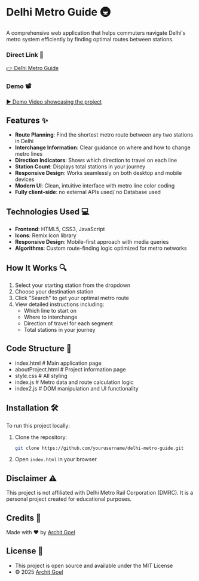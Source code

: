 # Delhi Metro Guide 🚇

A comprehensive web application that helps commuters navigate Delhi's metro system efficiently by finding optimal routes between stations.

### Direct Link 🔗

[👉 Delhi Metro Guide](https://delhi-metro-guide.netlify.app/)

### Demo 📽️

[▶️ Demo Video showcasing the project](https://youtu.be/7w6dm354kCE)

## Features ✨

- **Route Planning**: Find the shortest metro route between any two stations in Delhi
- **Interchange Information**: Clear guidance on where and how to change metro lines
- **Direction Indicators**: Shows which direction to travel on each line
- **Station Count**: Displays total stations in your journey
- **Responsive Design**: Works seamlessly on both desktop and mobile devices
- **Modern UI**: Clean, intuitive interface with metro line color coding
- **Fully client-side**: no external APIs used/ no Database used

## Technologies Used 💻

- **Frontend**: HTML5, CSS3, JavaScript
- **Icons**: Remix Icon library
- **Responsive Design**: Mobile-first approach with media queries
- **Algorithms**: Custom route-finding logic optimized for metro networks

## How It Works 🔍

1. Select your starting station from the dropdown
2. Choose your destination station
3. Click "Search" to get your optimal metro route
4. View detailed instructions including:
   - Which line to start on
   - Where to interchange
   - Direction of travel for each segment
   - Total stations in your journey

## Code Structure 📂

- index.html # Main application page 
- aboutProject.html # Project information page 
- style.css # All styling 
- index.js # Metro data and route calculation logic 
- index2.js # DOM manipulation and UI functionality


## Installation 🛠️

To run this project locally:

1. Clone the repository:
   ```bash
   git clone https://github.com/yourusername/delhi-metro-guide.git

2. Open `index.html` in your browser

## Disclaimer ⚠️

This project is not affiliated with Delhi Metro Rail Corporation (DMRC). It is a personal project created for educational purposes.

## Credits 👏

Made with ❤️ by [Archit Goel](https://www.linkedin.com/in/archit-goel-04a3b2312)

## License 📜

- This project is open source and available under the MIT License
- © 2025 [Archit Goel](https://www.linkedin.com/in/archit-goel-04a3b2312)
